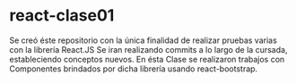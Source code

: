 # react-clase01
Se creó éste repositorio con la única finalidad de realizar pruebas varias con la librería React.JS
Se iran realizando commits a lo largo de la cursada, estableciendo conceptos nuevos.
En ésta Clase se realizaron trabajos con Componentes brindados por dicha librería usando react-bootstrap.
